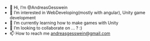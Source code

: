 - 👋 Hi, I’m @AndreasGesswein
- 👀 I’m interested in WebDeveloping(mostly with angular), Unity game development
- 🌱 I’m currently learning how to make games with Unity
- 💞️ I’m looking to collaborate on ... ? :)
- 📫 How to reach me andreasgesswein@gmail.com

<!---
AndreasGesswein/AndreasGesswein is a ✨ special ✨ repository because its `README.md` (this file) appears on your GitHub profile.
You can click the Preview link to take a look at your changes.
--->
